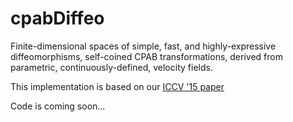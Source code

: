 # cpabDiffeo
Finite-dimensional spaces of simple, fast, and highly-expressive diffeomorphisms, self-coined CPAB transformations, derived from parametric, continuously-defined, velocity fields.

This implementation is based on our [ICCV '15 paper](http://people.csail.mit.edu/freifeld/publications.htm)

Code is coming soon...
